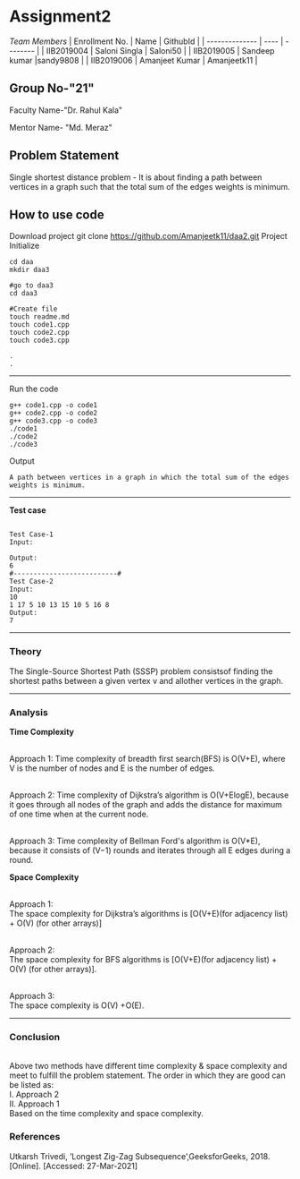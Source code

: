 # Assignment2
*Team Members*
|   Enrollment No.  |   Name   | GithubId |
|   --------------  |   ----   | -------- |
|    IIB2019004  |   Saloni Singla | Saloni50 |
|    IIB2019005  |   Sandeep kumar |sandy9808 |
|    IIB2019006  |   Amanjeet Kumar | Amanjeetk11 |




## Group No-"21"

Faculty Name-"Dr. Rahul Kala"

Mentor Name- "Md. Meraz"



## Problem Statement
Single shortest distance problem - 
It is about finding a path between vertices in a graph such that the total sum of the edges weights is minimum. 


## How to use code
Download project
git clone https://github.com/Amanjeetk11/daa2.git 
Project Initialize 
```
cd daa
mkdir daa3

#go to daa3
cd daa3

#Create file
touch readme.md
touch code1.cpp
touch code2.cpp
touch code3.cpp

.
.
```
---

Run the code
```
g++ code1.cpp -o code1
g++ code2.cpp -o code2
g++ code3.cpp -o code3
./code1
./code2
./code3
```
Output
```
A path between vertices in a graph in which the total sum of the edges weights is minimum. 

```
---

**Test case**

```

Test Case-1
Input:

Output:
6
#--------------------------#
Test Case-2
Input:
10
1 17 5 10 13 15 10 5 16 8
Output:
7
```

---

### Theory
The  Single-Source  Shortest  Path  (SSSP)  problem  consistsof finding the shortest paths between a given vertex v and allother vertices in the graph.

---

### Analysis

**Time Complexity**

<br />Approach 1:
Time  complexity  of  breadth  first  search(BFS) is O(V+E),  where V is  the  number  of  nodes  and E is  the number of edges.

<br />Approach 2:
Time  complexity  of  Dijkstra’s  algorithm  is O(V+ElogE), because it goes through all nodes of  the  graph  and adds the distance for maximum of one time when at the current node.

<br />Approach 3:
Time  complexity  of  Bellman Ford's algorithm  is O(V*E),  because  it consists  of (V−1) rounds  and iterates through all E edges during a round.




**Space Complexity**

<br />Approach 1:
<br />The  space  complexity  for Dijkstra’s algorithms  is [O(V+E)(for  adjacency  list)  + O(V) (for  other  arrays)]

<br />Approach 2:
<br />The  space  complexity  for  BFS algorithms  is [O(V+E)(for  adjacency  list)  + O(V) (for  other  arrays)].

<br />Approach 3:
<br />The space complexity is O(V) +O(E).



---

### Conclusion

<br />Above two methods have different time complexity & space complexity and meet to fulfill the problem statement. The order in which they are good can be listed as:
<br />I. Approach 2
<br />II. Approach 1
<br />Based on the time complexity and space complexity.

### References
Utkarsh Trivedi, ’Longest Zig-Zag Subsequence’,GeeksforGeeks, 2018. [Online]. [Accessed: 27-Mar-2021]
